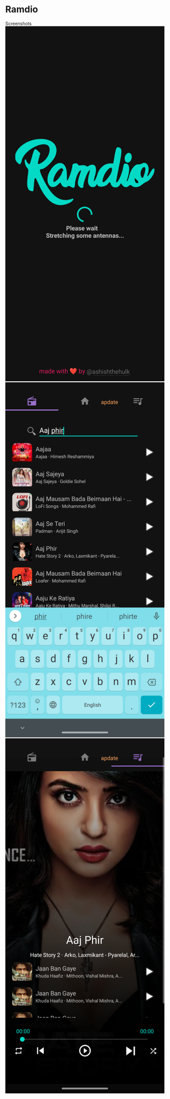# Ramdio

Screenshots
<img src="screenshots/S1.png" width="500">
<img src="screenshots/S2.png" width="500"><img src="screenshots/S3.png" width="500">
